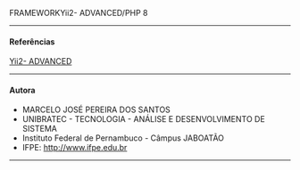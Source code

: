 FRAMEWORKYii2- ADVANCED/PHP 8

-------------------------------------------------------------------------------------------------
#### Referências
[Yii2- ADVANCED](https://www.yiiframework.com/doc/guide/2.0/en/start-installation)

-------------------------------------------------------------------------------------------------
#### Autora
- MARCELO JOSÉ PEREIRA DOS SANTOS
- UNIBRATEC - TECNOLOGIA - ANÁLISE E DESENVOLVIMENTO DE SISTEMA
- Instituto Federal de Pernambuco - Câmpus JABOATÃO
- IFPE: http://www.ifpe.edu.br
---------------------------------------------------------------------------------------------

